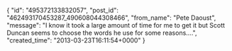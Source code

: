  {
   "id": "495372133832057",
   "post_id": "462493170453287_490608044308466",
   "from_name": "Pete Daoust",
   "message": "I know it took a large amount of time for me to get it but Scott Duncan seems to choose the words he use for some reasons....",
   "created_time": "2013-03-23T16:11:54+0000"
 }
